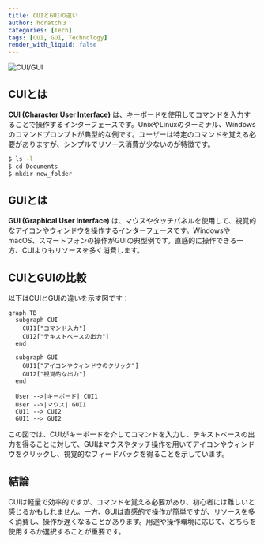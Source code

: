 ```yaml
---
title: CUIとGUIの違い
author: hcratch３
categories: [Tech]
tags: [CUI, GUI, Technology]
render_with_liquid: false
---
```

<img src="https://i0.wp.com/penguin-free.com/wp-content/uploads/2023/03/CUI-GUI.png" alt="CUI/GUI" title="CUI/GUI"><br>

## CUIとは

**CUI (Character User Interface)** は、キーボードを使用してコマンドを入力することで操作するインターフェースです。UnixやLinuxのターミナル、Windowsのコマンドプロンプトが典型的な例です。ユーザーは特定のコマンドを覚える必要がありますが、シンプルでリソース消費が少ないのが特徴です。

```bash
$ ls -l
$ cd Documents
$ mkdir new_folder
```


## GUIとは

**GUI (Graphical User Interface)** は、マウスやタッチパネルを使用して、視覚的なアイコンやウィンドウを操作するインターフェースです。WindowsやmacOS、スマートフォンの操作がGUIの典型例です。直感的に操作できる一方、CUIよりもリソースを多く消費します。

## CUIとGUIの比較

以下はCUIとGUIの違いを示す図です：

```mermaid
graph TB
  subgraph CUI
    CUI1["コマンド入力"]
    CUI2["テキストベースの出力"]
  end

  subgraph GUI
    GUI1["アイコンやウィンドウのクリック"]
    GUI2["視覚的な出力"]
  end

  User -->|キーボード| CUI1
  User -->|マウス| GUI1
  CUI1 --> CUI2
  GUI1 --> GUI2
```

この図では、CUIがキーボードを介してコマンドを入力し、テキストベースの出力を得ることに対して、GUIはマウスやタッチ操作を用いてアイコンやウィンドウをクリックし、視覚的なフィードバックを得ることを示しています。

## 結論
CUIは軽量で効率的ですが、コマンドを覚える必要があり、初心者には難しいと感じるかもしれません。一方、GUIは直感的で操作が簡単ですが、リソースを多く消費し、操作が遅くなることがあります。用途や操作環境に応じて、どちらを使用するか選択することが重要です。
